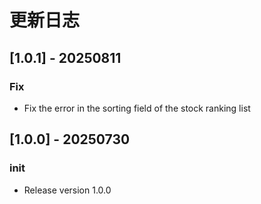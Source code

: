 # 更新日志

## [1.0.1] - 20250811

### Fix

* Fix the error in the sorting field of the stock ranking list

## [1.0.0] - 20250730

### init

* Release version 1.0.0
